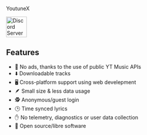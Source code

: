 YoutuneX


<a href="https://discord.gg/5ffjANRgFP"><img alt="Discord Server" height="56" src="https://cdn.jsdelivr.net/npm/@intergrav/devins-badges@3/assets/cozy/social/discord-plural_vector.svg"></a>


##  Features

- 🚫 No ads, thanks to the use of public YT Music APIs
- ⬇️ Downloadable tracks
- 🖥️ Cross-platform  support using web develepment
- 🪶 Small size & less data usage
- 🕵️ Anonymous/guest login
- 🕒 Time synced lyrics
- ✋ No telemetry, diagnostics or user data collection
- 📖 Open source/libre software

